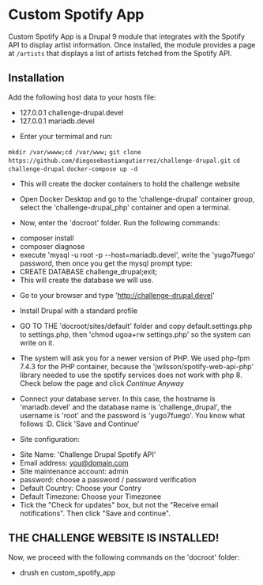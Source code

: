 # Custom Spotify App
Custom Spotify App is a Drupal 9 module that integrates with the Spotify API to display artist information. Once installed, the module provides a page at `/artists` that displays a list of artists fetched from the Spotify API.


## Installation

 Add the following host data to your hosts file:

* 127.0.0.1 challenge-drupal.devel
* 127.0.0.1 mariadb.devel

- Enter your termimal and run:

`mkdir /var/wwww;cd /var/www;`
`git clone https://github.com/diegosebastiangutierrez/challenge-drupal.git`
`cd challenge-drupal`
`docker-compose up -d`

- This will create the docker containers to hold the challenge website

- Open Docker Desktop and go to the 'challenge-drupal' container group, select the 'challenge-drupal_php' container and open a terminal.
- Now, enter the 'docroot' folder. Run the following commands:

* composer install
* composer diagnose
* execute 'mysql -u root -p --host=mariadb.devel', write the 'yugo7fuego' password, then once you get the mysql prompt type: 
* CREATE DATABASE challenge_drupal;exit;
* This will create the database we will use.

- Go to your browser and type 'http://challenge-drupal.devel'

- Install Drupal with a standard profile
- GO TO THE 'docroot/sites/default' folder and copy default.settings.php to settings.php, then 'chmod ugoa+rw settings.php' so the system can write on it.
- The system will ask you for a newer version of PHP. We used php-fpm 7.4.3 for the PHP container, because the 'jwilsson/spotify-web-api-php' library needed to use the spotify services does not work with php 8. Check below the page and click *Continue Anyway*

- Connect your database server. In this case, the hostname is 'mariadb.devel' and the database name is 'challenge_drupal', the username is 'root' and the password is 'yugo7fuego'. You know what follows :D. Click 'Save and Continue'

- Site configuration: 
* Site Name: 'Challenge Drupal Spotify API'
* Email address: you@domain.com
* Site maintenance account: admin
* password: choose a password / password verification
* Default Country: Choose your Contry
* Default Timezone: Choose your Timezonee
* Tick the "Check for updates" box, but not the "Receive email notifications". Then click "Save and continue".

## THE CHALLENGE WEBSITE IS INSTALLED!

Now, we proceed with the following commands on the 'docroot' folder:

* drush en custom_spotify_app

